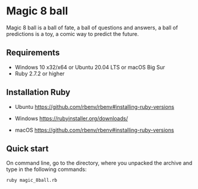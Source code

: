 Magic 8 ball
=
Magic 8 ball is a ball of fate, a ball of questions and answers, a ball of predictions is a toy, a comic way to predict the future.

Requirements
-
* Windows 10 x32/x64 or Ubuntu 20.04 LTS or macOS Big Sur
* Ruby 2.7.2  or higher

Installation Ruby
-

* Ubuntu
https://github.com/rbenv/rbenv#installing-ruby-versions

* Windows
https://rubyinstaller.org/downloads/

* macOS
https://github.com/rbenv/rbenv#installing-ruby-versions

Quick start
-
On command line, go to the directory, where you unpacked the archive and type in the following commands:

`ruby magic_8ball.rb`

